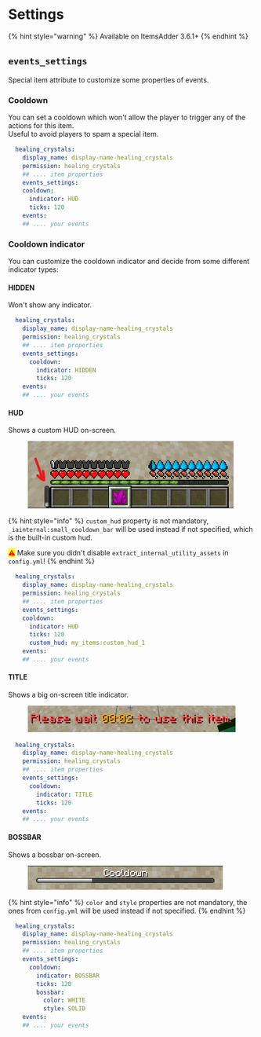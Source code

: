 # Settings

{% hint style="warning" %}
Available on ItemsAdder 3.6.1+
{% endhint %}

## `events_settings`

Special item attribute to customize some properties of events.

### Cooldown

You can set a cooldown which won't allow the player to trigger any of the actions for this item.\
Useful to avoid players to spam a special item.&#x20;

```yaml
  healing_crystals:
    display_name: display-name-healing_crystals
    permission: healing_crystals
    ## .... item properties
    events_settings:
    cooldown:
      indicator: HUD
      ticks: 120
    events:
    ## .... your events
```

### Cooldown indicator

You can customize the cooldown indicator and decide from some different indicator types:

#### HIDDEN

Won't show any indicator.

```yaml
  healing_crystals:
    display_name: display-name-healing_crystals
    permission: healing_crystals
    ## .... item properties
    events_settings:
      cooldown:
        indicator: HIDDEN
        ticks: 120
    events:
    ## .... your events
```

#### HUD

Shows a custom HUD on-screen.



<figure><img src="../../../../.gitbook/assets/image (2).png" alt=""><figcaption></figcaption></figure>

{% hint style="info" %}
`custom_hud` property is not mandatory, `_iainternal:small_cooldown_bar` will be used instead if not specified, which is the built-in custom hud.

<mark style="color:red;">⚠️</mark> Make sure you didn't disable `extract_internal_utility_assets` in `config.yml`!
{% endhint %}

```yaml
  healing_crystals:
    display_name: display-name-healing_crystals
    permission: healing_crystals
    ## .... item properties
    events_settings:
    cooldown:
      indicator: HUD
      ticks: 120
      custom_hud: my_items:custom_hud_1
    events:
    ## .... your events
```

#### TITLE

Shows a big on-screen title indicator.

<figure><img src="../../../../.gitbook/assets/image (1) (1).png" alt=""><figcaption></figcaption></figure>

```yaml
  healing_crystals:
    display_name: display-name-healing_crystals
    permission: healing_crystals
    ## .... item properties
    events_settings:
      cooldown:
        indicator: TITLE
        ticks: 120
    events:
    ## .... your events
```

#### BOSSBAR

Shows a bossbar on-screen.

<figure><img src="../../../../.gitbook/assets/image (2) (1).png" alt=""><figcaption></figcaption></figure>

{% hint style="info" %}
`color` and `style` properties are not mandatory, the ones from `config.yml` will be used instead if not specified.
{% endhint %}

```yaml
  healing_crystals:
    display_name: display-name-healing_crystals
    permission: healing_crystals
    ## .... item properties
    events_settings:
      cooldown:
        indicator: BOSSBAR
        ticks: 120
        bossbar:
          color: WHITE
          style: SOLID
    events:
    ## .... your events
```

